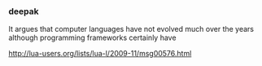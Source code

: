 ### deepak

It argues that computer languages have not evolved much over the years
although programming frameworks certainly have

http://lua-users.org/lists/lua-l/2009-11/msg00576.html
